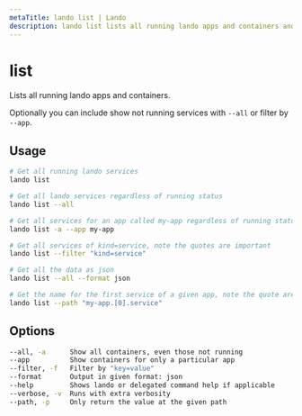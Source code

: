 ```yaml
---
metaTitle: lando list | Lando
description: lando list lists all running lando apps and containers and is filterable.
---
```


# list

Lists all running lando apps and containers.

Optionally you can include show not running services with `--all` or filter by `--app`.

## Usage

```bash
# Get all running lando services
lando list

# Get all lando services regardless of running status
lando list --all

# Get all services for an app called my-app regardless of running status
lando list -a --app my-app

# Get all services of kind=service, note the quotes are important
lando list --filter "kind=service"

# Get all the data as json
lando list --all --format json

# Get the name for the first service of a given app, note the quote are important
lando list --path "my-app.[0].service"
```

## Options

```bash
--all, -a      Show all containers, even those not running
--app          Show containers for only a particular app
--filter, -f   Filter by "key=value"
--format       Output in given format: json
--help         Shows lando or delegated command help if applicable
--verbose, -v  Runs with extra verbosity
--path, -p     Only return the value at the given path
```
